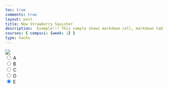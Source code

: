 ```yaml
---
toc: true
comments: true
layout: post
title: New Strawberry Squisher
description:  Example!!! This sample shows markdown cell, markdown table, markdown code fencing, and code cells.
courses: { compsci: {week: 1} }
type: hacks
---
```

<body>
    <div>
        <canvas id="spriteContainer"> <!-- Within the base div is a canvas. An HTML canvas is used only for graphics. It allows the user to access some basic functions related to the image created on the canvas (including animation) -->
            <img id="StrawberrySquisher" src="{{site.baseurl}}/images/StrawberrySquisher2.0.png"> 
        </canvas>
        <div id="controls"> <!--basic radio buttons which can be used to check whether each individual animaiton works -->
            <input type="radio" name="animation" id="A" checked>
            <label for="A">A</label><br>
            <input type="radio" name="animation" id="B" checked>
            <label for="B">B</label><br>
            <input type="radio" name="animation" id="C" checked>
            <label for="C">C</label><br>
            <input type="radio" name="animation" id="D" checked>
            <label for="D">D</label><br>
            <input type="radio" name="animation" id="E" checked>
            <label for="E">E</label><br>
        </div>
    </div>
</body>

<script>
    // start on page load
    window.addEventListener('load', function () {
        const canvas = document.getElementById('spriteContainer');
        const ctx = canvas.getContext('2d');
        const SPRITE_WIDTH = 120.375;  // matches sprite pixel width
        const SPRITE_HEIGHT = 143.6; // matches sprite pixel height
        const SCALE_FACTOR = 1;  // control size of sprite on canvas
        const FRAME_LIMIT = 8;  // number of frames per row, this code assume each row is same
        // const FRAME_RATE = 15;  // not used
        const FRAME_RATE = 30; // 30 frames per second
        const DESIRED_FRAME_RATE = 8; // 1 frames per second
        const FRAME_INTERVAL = 1000 / DESIRED_FRAME_RATE;

        canvas.width = SPRITE_WIDTH * SCALE_FACTOR;
        canvas.height = SPRITE_HEIGHT * SCALE_FACTOR;

        class StrawberrySquisher{
            constructor() {
                this.image = document.getElementById("StrawberrySquisher");
                this.spriteWidth = SPRITE_WIDTH;
                this.spriteHeight = SPRITE_HEIGHT;
                this.width = this.spriteWidth;
                this.height = this.spriteHeight;
                this.x = 0;
                this.y = 0;
                this.scale = SCALE_FACTOR;
                this.minFrame = 0;
                this.maxFrame = FRAME_LIMIT;
                this.frameX = 0;
                this.frameY = 0;
            }

            // draw dog object
            draw(context) {
                context.drawImage(
                    this.image,
                    this.frameX * this.spriteWidth,
                    this.frameY * this.spriteHeight,
                    this.spriteWidth,
                    this.spriteHeight,
                    this.x,
                    this.y,
                    this.width * this.scale,
                    this.height * this.scale
                );
            }

            // update frameX of object
            update() {
                if (this.frameX < this.maxFrame) {
                    this.frameX++;
                } else {
                    this.frameX = 0;
                }
            }
        }

        // dog object
        const strawberrySquisher = new StrawberrySquisher();

        // update frameY of dog object, action from idle, bark, walk radio control
        const controls = document.getElementById('controls');
        controls.addEventListener('click', function (event) {
            if (event.target.tagName === 'INPUT') {
                const selectedAnimation = event.target.id;
                switch (selectedAnimation) {
                    case 'running':
                        strawberrySquisher.frameY = 0;
                        break;

                    default:
                        break;
                }
            }
        });
        let lastTimestamp = 0;
        // Animation recursive control function
        function animate(timestamp) {
            const deltaTime = timestamp - lastTimestamp;
            if (deltaTime >= FRAME_INTERVAL) {
                // Clears the canvas to remove the previous frame.
                ctx.clearRect(0, 0, canvas.width, canvas.height);
                // Draws the current frame of the sprite.
                strawberrySquisher.draw(ctx);

                // Updates the `frameX` property to prepare for the next frame in the sprite sheet.
                strawberrySquisher.update();

            // Uses `requestAnimationFrame` to synchronize the animation loop with the display's refresh rate,
            // ensuring smooth visuals.
                lastTimestamp = timestamp;
                }
            requestAnimationFrame(animate);
        }
        // run 1st animate
        animate();
    });
</script>